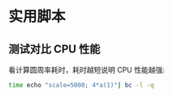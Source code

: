 # 实用脚本

## 测试对比 CPU 性能

看计算圆周率耗时，耗时越短说明 CPU 性能越强:

```bash
time echo "scale=5000; 4*a(1)"| bc -l -q
```